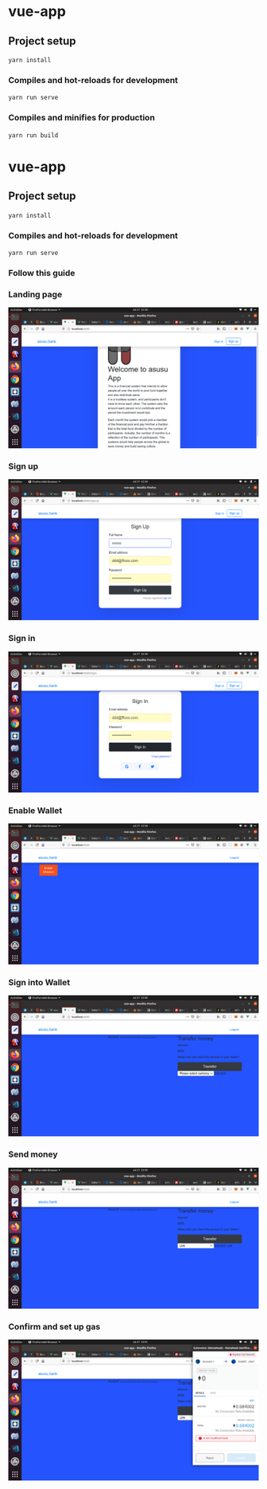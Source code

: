 # vue-app

## Project setup
```
yarn install
```

### Compiles and hot-reloads for development
```
yarn run serve
```

### Compiles and minifies for production
```
yarn run build
```

# vue-app

## Project setup
```
yarn install
```

### Compiles and hot-reloads for development
```
yarn run serve
```
### Follow this guide

### Landing page
![alt text](https://raw.githubusercontent.com/janus/asusu/master/images/Screenshot%20from%202020-07-27%2022-58-01.png)


### Sign up
![alt text](https://raw.githubusercontent.com/janus/asusu/master/images/Screenshot%20from%202020-07-27%2022-58-37.png)

### Sign in
![alt text](https://raw.githubusercontent.com/janus/asusu/master/images/Screenshot%20from%202020-07-27%2022-58-48.png)

### Enable Wallet
![alt text](https://raw.githubusercontent.com/janus/asusu/master/images/Screenshot%20from%202020-07-27%2022-58-56.png)

### Sign into Wallet
![alt text](https://raw.githubusercontent.com/janus/asusu/master/images/Screenshot%20from%202020-07-27%2023-00-03.png)


### Send money
![alt text](https://raw.githubusercontent.com/janus/asusu/master/images/Screenshot%20from%202020-07-27%2023-00-23.png)

### Confirm and set up gas
![alt text](https://raw.githubusercontent.com/janus/asusu/master/images/Screenshot%20from%202020-07-27%2023-00-59.png)



